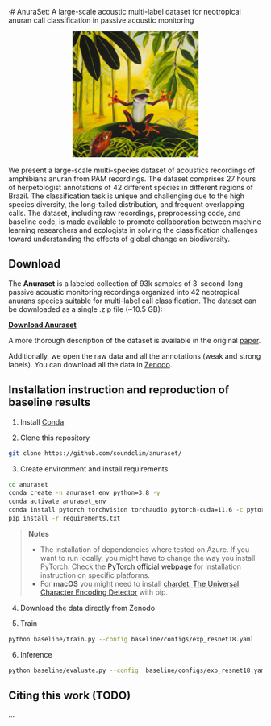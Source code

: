 ·# AnuraSet: A large-scale acoustic multi-label dataset for neotropical anuran call classification in passive acoustic monitoring
<div align="center">
<img class="img-fluid" src="assets/dalle_frog.png" alt="img-verification" width="250" height="250">
</div>

We present a large-scale multi-species dataset of acoustics recordings of amphibians anuran from PAM recordings. The dataset comprises 27 hours of herpetologist annotations of 42 different species in different regions of Brazil. The classification task is unique and challenging due to the high species diversity, the long-tailed distribution, and frequent overlapping calls. The dataset, including raw recordings, preprocessing code, and baseline code, is made available to promote collaboration between machine learning researchers and ecologists in solving the classification challenges toward understanding the effects of global change on biodiversity.



## Download

The **Anuraset** is a labeled collection of 93k samples of 3-second-long passive acoustic monitoring recordings organized into 42 neotropical anurans species suitable for multi-label call classification. The dataset can be downloaded as a single .zip file (~10.5 GB):

**[Download Anuraset](https://zenodo.org/record/8056090/files/anuraset.zip?download=1)**

A more thorough description of the dataset is available in the original [paper](http://github.com).

Additionally, we open the raw data and all the annotations (weak and strong labels). You can download all the data in [Zenodo](https://zenodo.org/record/8056090).





## Installation instruction and reproduction of baseline results

1. Install [Conda](http://conda.io/)

2. Clone this repository

```bash
git clone https://github.com/soundclim/anuraset/
```

3. Create environment and install requirements

```bash
cd anuraset
conda create -n anuraset_env python=3.8 -y
conda activate anuraset_env
conda install pytorch torchvision torchaudio pytorch-cuda=11.6 -c pytorch -c nvidia
pip install -r requirements.txt
```

> **Notes**
> * The installation of dependencies where tested on Azure. If you want to run locally, you might have to change the way you install PyTorch. Check the [PyTorch official webpage](https://pytorch.org/get-started/locally/) for installation instruction on specific platforms.
> * For **macOS** you might need to install [chardet: The Universal Character Encoding Detector](https://pypi.org/project/chardet/) with pip.


4. Download the data directly from Zenodo 

5. Train 

```bash
python baseline/train.py --config baseline/configs/exp_resnet18.yaml
```

6. Inference

```bash
python baseline/evaluate.py --config  baseline/configs/exp_resnet18.yaml
```


## Citing this work (TODO)

...

